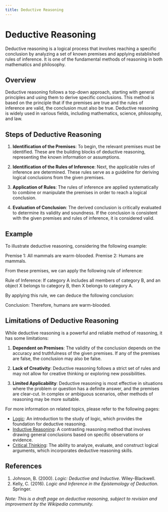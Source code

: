```yaml
---
title: Deductive Reasoning
---
```

# Deductive Reasoning

Deductive reasoning is a logical process that involves reaching a specific conclusion by analyzing a set of known premises and applying established rules of inference. It is one of the fundamental methods of reasoning in both mathematics and philosophy.

## Overview

Deductive reasoning follows a top-down approach, starting with general principles and using them to derive specific conclusions. This method is based on the principle that if the premises are true and the rules of inference are valid, the conclusion must also be true. Deductive reasoning is widely used in various fields, including mathematics, science, philosophy, and law.

## Steps of Deductive Reasoning

1. **Identification of the Premises**: To begin, the relevant premises must be identified. These are the building blocks of deductive reasoning, representing the known information or assumptions.

2. **Identification of the Rules of Inference**: Next, the applicable rules of inference are determined. These rules serve as a guideline for deriving logical conclusions from the given premises.

3. **Application of Rules**: The rules of inference are applied systematically to combine or manipulate the premises in order to reach a logical conclusion.

4. **Evaluation of Conclusion**: The derived conclusion is critically evaluated to determine its validity and soundness. If the conclusion is consistent with the given premises and rules of inference, it is considered valid.

## Example

To illustrate deductive reasoning, considering the following example:

Premise 1: All mammals are warm-blooded.
Premise 2: Humans are mammals.

From these premises, we can apply the following rule of inference:

Rule of Inference: If category A includes all members of category B, and an object X belongs to category B, then X belongs to category A.

By applying this rule, we can deduce the following conclusion:

Conclusion: Therefore, humans are warm-blooded.

## Limitations of Deductive Reasoning

While deductive reasoning is a powerful and reliable method of reasoning, it has some limitations:

1. **Dependent on Premises**: The validity of the conclusion depends on the accuracy and truthfulness of the given premises. If any of the premises are false, the conclusion may also be false.

2. **Lack of Creativity**: Deductive reasoning follows a strict set of rules and may not allow for creative thinking or exploring new possibilities.

3. **Limited Applicability**: Deductive reasoning is most effective in situations where the problem or question has a definite answer, and the premises are clear-cut. In complex or ambiguous scenarios, other methods of reasoning may be more suitable.

For more information on related topics, please refer to the following pages:

- [Logic](Logic.md): An introduction to the study of logic, which provides the foundation for deductive reasoning.
- [Inductive Reasoning](Inductive_Reasoning.md): A contrasting reasoning method that involves drawing general conclusions based on specific observations or evidence.
- [Critical Thinking](Critical_Thinking.md): The ability to analyze, evaluate, and construct logical arguments, which incorporates deductive reasoning skills.

## References

1. Johnson, B. (2000). *Logic: Deductive and Inductive*. Wiley-Blackwell.
2. Kelly, C. (2016). *Logic and Inference in the Epistemology of Deduction*. Springer.

*Note: This is a draft page on deductive reasoning, subject to revision and improvement by the Wikipedia community.*